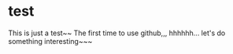 # test
This is just a test~~
The first time to use github,,,
hhhhhh...
let's do something interesting~~~
